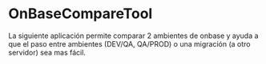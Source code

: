 # OnBaseCompareTool
La siguiente aplicación permite comparar 2 ambientes de onbase y ayuda a que el paso entre ambientes (DEV/QA, QA/PROD) o una migración (a otro servidor) sea mas fácil.


